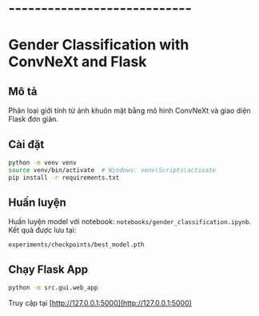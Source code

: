 # ----------------------------
# Gender Classification with ConvNeXt and Flask

## Mô tả
Phân loại giới tính từ ảnh khuôn mặt bằng mô hình ConvNeXt và giao diện Flask đơn giản.

## Cài đặt
```bash
python -m venv venv
source venv/bin/activate  # Windows: venv\Scripts\activate
pip install -r requirements.txt
```

## Huấn luyện
Huấn luyện model với notebook: `notebooks/gender_classification.ipynb`. Kết quả được lưu tại:
```
experiments/checkpoints/best_model.pth
```

## Chạy Flask App
```bash
python -m src.gui.web_app
```
Truy cập tại [http://127.0.0.1:5000](http://127.0.0.1:5000)


